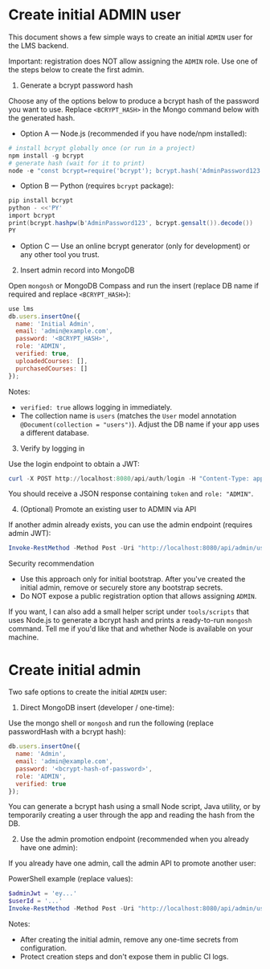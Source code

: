 # Create initial ADMIN user

This document shows a few simple ways to create an initial `ADMIN` user for the LMS backend.

Important: registration does NOT allow assigning the `ADMIN` role. Use one of the steps below to create the first admin.

1) Generate a bcrypt password hash

Choose any of the options below to produce a bcrypt hash of the password you want to use. Replace `<BCRYPT_HASH>` in the Mongo command below with the generated hash.

- Option A — Node.js (recommended if you have node/npm installed):

```powershell
# install bcrypt globally once (or run in a project)
npm install -g bcrypt
# generate hash (wait for it to print)
node -e "const bcrypt=require('bcrypt'); bcrypt.hash('AdminPassword123',10,(e,h)=>console.log(h));"
```

- Option B — Python (requires `bcrypt` package):

```powershell
pip install bcrypt
python - <<'PY'
import bcrypt
print(bcrypt.hashpw(b'AdminPassword123', bcrypt.gensalt()).decode())
PY
```

- Option C — Use an online bcrypt generator (only for development) or any other tool you trust.

2) Insert admin record into MongoDB

Open `mongosh` or MongoDB Compass and run the insert (replace DB name if required and replace `<BCRYPT_HASH>`):

```javascript
use lms
db.users.insertOne({
  name: 'Initial Admin',
  email: 'admin@example.com',
  password: '<BCRYPT_HASH>',
  role: 'ADMIN',
  verified: true,
  uploadedCourses: [],
  purchasedCourses: []
});
```

Notes:
- `verified: true` allows logging in immediately.
- The collection name is `users` (matches the `User` model annotation `@Document(collection = "users")`). Adjust the DB name if your app uses a different database.

3) Verify by logging in

Use the login endpoint to obtain a JWT:

```powershell
curl -X POST http://localhost:8080/api/auth/login -H "Content-Type: application/json" -d '{"email":"admin@example.com","password":"AdminPassword123"}'
```

You should receive a JSON response containing `token` and `role: "ADMIN"`.

4) (Optional) Promote an existing user to ADMIN via API

If another admin already exists, you can use the admin endpoint (requires admin JWT):

```powershell
Invoke-RestMethod -Method Post -Uri "http://localhost:8080/api/admin/users/<userId>/role?role=ADMIN" -Headers @{ Authorization = "Bearer <admin_jwt>" }
```

Security recommendation
- Use this approach only for initial bootstrap. After you've created the initial admin, remove or securely store any bootstrap secrets.
- Do NOT expose a public registration option that allows assigning `ADMIN`.

If you want, I can also add a small helper script under `tools/scripts` that uses Node.js to generate a bcrypt hash and prints a ready-to-run `mongosh` command. Tell me if you'd like that and whether Node is available on your machine.
# Create initial admin

Two safe options to create the initial `ADMIN` user:

1) Direct MongoDB insert (developer / one-time):

Use the mongo shell or `mongosh` and run the following (replace passwordHash with a bcrypt hash):

```js
db.users.insertOne({
  name: 'Admin',
  email: 'admin@example.com',
  password: '<bcrypt-hash-of-password>',
  role: 'ADMIN',
  verified: true
});
```

You can generate a bcrypt hash using a small Node script, Java utility, or by temporarily creating a user through the app and reading the hash from the DB.

2) Use the admin promotion endpoint (recommended when you already have one admin):

If you already have one admin, call the admin API to promote another user:

PowerShell example (replace values):

```powershell
$adminJwt = 'ey...'
$userId = '...'
Invoke-RestMethod -Method Post -Uri "http://localhost:8080/api/admin/users/$userId/role?role=ADMIN" -Headers @{ Authorization = "Bearer $adminJwt" }
```

Notes:
- After creating the initial admin, remove any one-time secrets from configuration.
- Protect creation steps and don't expose them in public CI logs.
